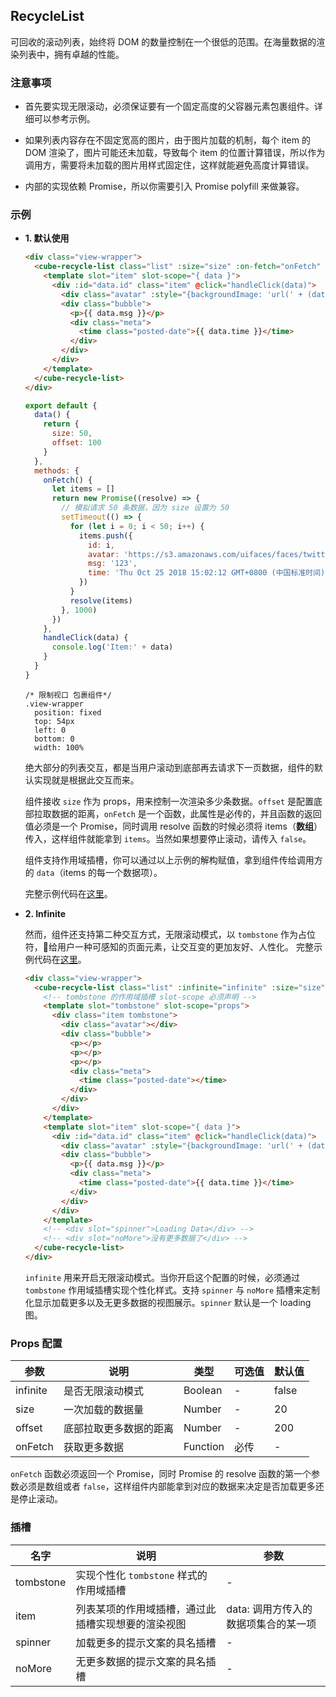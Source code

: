 ## RecycleList

可回收的滚动列表，始终将 DOM 的数量控制在一个很低的范围。在海量数据的渲染列表中，拥有卓越的性能。

### 注意事项

  - 首先要实现无限滚动，必须保证要有一个固定高度的父容器元素包裹组件。详细可以参考示例。

  - 如果列表内容存在不固定宽高的图片，由于图片加载的机制，每个 item 的 DOM 渲染了，图片可能还未加载，导致每个 item 的位置计算错误，所以作为调用方，需要将未加载的图片用样式固定住，这样就能避免高度计算错误。

  - 内部的实现依赖 Promise，所以你需要引入 Promise polyfill 来做兼容。

### 示例

- **1. 默认使用**

  ```html
  <div class="view-wrapper">
    <cube-recycle-list class="list" :size="size" :on-fetch="onFetch" :offset="offset">
      <template slot="item" slot-scope="{ data }">
        <div :id="data.id" class="item" @click="handleClick(data)">
          <div class="avatar" :style="{backgroundImage: 'url(' + (data.avatar || '') + ')'}"></div>
          <div class="bubble">
            <p>{{ data.msg }}</p>
            <div class="meta">
              <time class="posted-date">{{ data.time }}</time>
            </div>
          </div>
        </div>
      </template>
    </cube-recycle-list>
  </div>
  ```
  ```js
  export default {
    data() {
      return {
        size: 50,
        offset: 100
      }
    },
    methods: {
      onFetch() {
        let items = []
        return new Promise((resolve) => {
          // 模拟请求 50 条数据，因为 size 设置为 50
          setTimeout(() => {
            for (let i = 0; i < 50; i++) {
              items.push({
                id: i,
                avatar: 'https://s3.amazonaws.com/uifaces/faces/twitter/danpliego/128.jpg',
                msg: '123',
                time: 'Thu Oct 25 2018 15:02:12 GMT+0800 (中国标准时间)'
              })
            }
            resolve(items)
          }, 1000)
        })
      },
      handleClick(data) {
        console.log('Item:' + data)
      }
    }
  }
  ```

  ```stylus
  /* 限制视口 包裹组件*/
  .view-wrapper
    position: fixed
    top: 54px
    left: 0
    bottom: 0
    width: 100%
  ```

    绝大部分的列表交互，都是当用户滚动到底部再去请求下一页数据，组件的默认实现就是根据此交互而来。

    组件接收 `size` 作为 props，用来控制一次渲染多少条数据。`offset` 是配置底部拉取数据的距离，`onFetch` 是一个函数，此属性是必传的，并且函数的返回值必须是一个 Promise，同时调用 resolve 函数的时候必须将 items（**数组**） 传入，这样组件就能拿到 `items`。当然如果想要停止滚动，请传入 `false`。

    组件支持作用域插槽，你可以通过以上示例的解构赋值，拿到组件传给调用方的 `data`（items 的每一个数据项）。

    完整示例代码在[这里](https://github.com/didi/cube-ui/blob/master/example/pages/recycle-list/recycle-list-default.vue)。

- **2. Infinite**

  然而，组件还支持第二种交互方式，无限滚动模式，以 `tombstone` 作为占位符，给用户一种可感知的页面元素，让交互变的更加友好、人性化。
  完整示例代码在[这里](https://github.com/didi/cube-ui/blob/master/example/pages/recycle-list/recycle-list-tombstone.vue)。

  ```html
  <div class="view-wrapper">
    <cube-recycle-list class="list" :infinite="infinite" :size="size" :on-fetch="onFetch">
      <!-- tombstone 的作用域插槽 slot-scope 必须声明 -->
      <template slot="tombstone" slot-scope="props">
        <div class="item tombstone">
          <div class="avatar"></div>
          <div class="bubble">
            <p></p>
            <p></p>
            <p></p>
            <div class="meta">
              <time class="posted-date"></time>
            </div>
          </div>
        </div>
      </template>
      <template slot="item" slot-scope="{ data }">
        <div :id="data.id" class="item" @click="handleClick(data)">
          <div class="avatar" :style="{backgroundImage: 'url(' + (data.avatar || '') + ')'}"></div>
          <div class="bubble">
            <p>{{ data.msg }}</p>
            <div class="meta">
              <time class="posted-date">{{ data.time }}</time>
            </div>
          </div>
        </div>
      </template>
      <!-- <div slot="spinner">Loading Data</div> -->
      <!-- <div slot="noMore">没有更多数据了</div> -->
    </cube-recycle-list>
  </div>
  ```

  `infinite` 用来开启无限滚动模式。当你开启这个配置的时候，必须通过 `tombstone` 作用域插槽实现个性化样式。支持 `spinner` 与 `noMore` 插槽来定制化显示加载更多以及无更多数据的视图展示。`spinner` 默认是一个 loading 图。

### Props 配置

| 参数 | 说明 | 类型 | 可选值 | 默认值 |
| - | - | - | - | - |
| infinite | 是否无限滚动模式 | Boolean | - | false |
| size | 一次加载的数据量 | Number | - | 20 |
| offset | 底部拉取更多数据的距离 | Number | - | 200 |
| onFetch | 获取更多数据 | Function | 必传 | - |

`onFetch` 函数必须返回一个 Promise，同时 Promise 的 resolve 函数的第一个参数必须是数组或者 `false`，这样组件内部能拿到对应的数据来决定是否加载更多还是停止滚动。

### 插槽

| 名字 | 说明 | 参数 |
| - | - | - |
| tombstone | 实现个性化 `tombstone` 样式的作用域插槽 | - |
| item | 列表某项的作用域插槽，通过此插槽实现想要的渲染视图 | data: 调用方传入的数据项集合的某一项 |
| spinner | 加载更多的提示文案的具名插槽 | - |
| noMore | 无更多数据的提示文案的具名插槽 | - |
